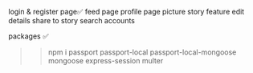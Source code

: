login & register page✅
feed page
profile page
picture
story feature
edit details
share to story
search accounts

packages ✅
>> npm i passport passport-local passport-local-mongoose mongoose express-session multer